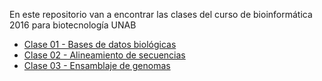 En este repositorio van a encontrar las clases del curso de bioinformática 2016 para biotecnología UNAB

- [Clase 01 - Bases de datos biológicas](https://github.com/bioinf-biotec/clases_bioinf/raw/master/clase01.pdf)
- [Clase 02 - Alineamiento de secuencias](https://github.com/bioinf-biotec/clases_bioinf/raw/master/clase02.pdf)  
- [Clase 03 - Ensamblaje de genomas](https://github.com/bioinf-biotec/clases_bioinf/raw/master/clase03.pdf)  
